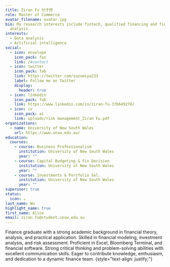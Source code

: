 ```yaml
---
title: Ziran Fu 付子然
role: Master of Commerce
avatar_filename: avatar.jpg
bio: My research interests include fintech, qualified financing and financial
  analysis.
interests:
  - Data analysis
  - Artificial intelligence
social:
  - icon: envelope
    icon_pack: fas
    link: /#contact
  - icon: twitter
    icon_pack: fab
    link: https://twitter.com/suzumiya233
    label: Follow me on Twitter
    display:
      header: true
  - icon: linkedin
    icon_pack: fab
    link: https://www.linkedin.com/in/ziran-fu-37b649278/
  - icon: cv
    icon_pack: ai
    link: uploads/risk management_Ziran Fu.pdf
organizations:
  - name: University of New South Wales
    url: https://www.unsw.edu.au/
education:
  courses:
    - course: Business Professionalism
      institution: University of New South Wales
      year: ""
    - course: Capital Budgeting & Fin Decision
      institution: University of New South Wales
      year: ""
    - course: Investments & Portfolio Sel.
      institution: University of New South Wales
      year: ""
superuser: true
status:
  icon: ☕️
last_name: Wu
highlight_name: true
first_name: Alice
email: ziran.fu@student.unsw.edu.au
---
```

Finance graduate with a strong academic background in financial theory, analysis, and practical application. Skilled in financial modeling, investment analysis, and risk assessment. Proficient in Excel, Bloomberg Terminal, and financial software. Strong critical thinking and problem-solving abilities with excellent communication skills. Eager to contribute knowledge, enthusiasm, and dedication to a dynamic finance team.
{style="text-align: justify;"}